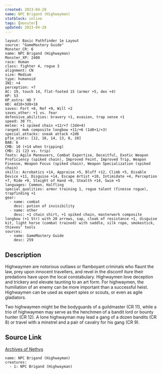 ```yaml
---
created: 2023-04-28
name: NPC Brigand (Highwayman)
statblock: inline
tags: [monster]
updated: 2023-04-28
---
```

```statblock
layout: Basic Pathfinder 1e Layout
source: "GameMastery Guide"
Monster_CR: 6
name: NPC Brigand (Highwayman)
Monster_XP: 2400
race: Human
class: fighter 4, rogue 3
alignment: CN
size: Medium
type: humanoid
INI: +4
perception: +7
AC: 19, touch 14, flat-footed 15 (armor +5, dex +4)
HP: 53
HP_extra: HD 7
HD: 4d10+3d8+18
saves: Fort +8, Ref +9, Will +2
saves_other: +1 vs. fear
defensive_abilities: bravery +1, evasion, trap sense +1
speed: 30 ft.
melee: +1 spiked chain +12/+7 (2d4+4)
ranged: mwk composite longbow +11/+6 (1d8+1/×3)
special_attacks: sneak attack +2d6
pf1e_stats: [12, 18, 14, 13, 8, 10]
BAB: 6
CMB: 10 (+14 when tripping)
CMD: 21 (23 vs. trip)
feats: Agile Maneuvers, Combat Expertise, Deceitful, Exotic Weapon Proficiency (spiked chain), Improved Feint, Improved Trip, Weapon Finesse, Weapon Focus (spiked chain), Weapon Specialization (spiked chain)
skills: Acrobatics +14, Appraise +5, Bluff +12, Climb +5, Disable Device +11, Disguise +14, Escape Artist +10, Intimidate +4, Perception +7, Ride +9, Sleight of Hand +8, Stealth +14, Swim +5
languages: Common, Halfling
special_qualities: armor training 1, rogue talent (finesse rogue), trapfinding +1
gear:
  - name: combat
    desc: potion of invisibility
  - name: other
    desc: +1 chain shirt, +1 spiked chain, masterwork composite longbow (+1 Str) with 20 arrows, sap, cloak of resistance +1, disguise kit, light horse (combat trained) with saddle, silk rope, smokestick, thieves’ tools
sources:
  - name: GameMastery Guide
    desc: 259
```
## Description
Highwaymen are notorious outlaws or flamboyant criminals who flaunt the law, prey upon innocent travellers, and revel in the discomf iture their predations have upon the local constabulary. Highwaymen love deception and trickery and elevate taunting to an art form. For highwaymen, the humiliation of an enemy can be more important than a successful heist. Highwaymen can be used as expert spies or scouts, or even as agile gladiators.

Two highwaymen might be the bodyguards of a guildmaster (CR 11), while a trio of highwaymen may serve as the henchmen of a bandit lord or bounty hunter (CR 12). A lone highwayman may lead a gang of a dozen bandits (CR 8) or travel with a minstrel and a pair of cavalry for his gang (CR 9).
## Source Link
[Archives of Nethys](https://aonprd.com/NPCDisplay.aspx?ItemName=Brigand%20(Highwayman))
```encounter-table
name: NPC Brigand (Highwayman)
creatures:
  - 1: NPC Brigand (Highwayman)
```
